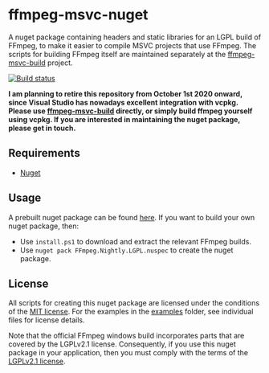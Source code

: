 # ffmpeg-msvc-nuget

A nuget package containing headers and static libraries for an LGPL build of FFmpeg, to make it easier to compile MSVC projects that use FFmpeg. The scripts for building FFmpeg itself are maintained separately at the [ffmpeg-msvc-build](https://github.com/mcmtroffaes/ffmpeg-msvc-build) project.

[![Build status](https://ci.appveyor.com/api/projects/status/hgm9v7c0jg4galvv?svg=true)](https://ci.appveyor.com/project/mcmtroffaes/ffmpeg-msvc-nuget)

**I am planning to retire this repository from October 1st 2020 onward, since Visual Studio has nowadays excellent integration with vcpkg. Please use [ffmpeg-msvc-build](https://github.com/mcmtroffaes/ffmpeg-msvc-build) directly, or simply build ffmpeg yourself using vcpkg. If you are interested in maintaining the nuget package, please get in touch.**

## Requirements

* [Nuget](https://www.nuget.org/)

## Usage

A prebuilt nuget package can be found [here](https://www.nuget.org/packages/FFmpeg.Nightly.LGPL/). If you want to build your own nuget package, then:

  * Use ``install.ps1`` to download and extract the relevant FFmpeg builds.
  * Use ``nuget pack FFmpeg.Nightly.LGPL.nuspec`` to create the nuget package.

## License

All scripts for creating this nuget package are licensed under the
conditions of the [MIT license](LICENSE.txt). For the examples in the
[examples](examples) folder, see individual files for license details.

Note that the official FFmpeg windows build incorporates parts that
are covered by the LGPLv2.1 license. Consequently, if you use this nuget
package in your application, then you must comply with the terms of
the [LGPLv2.1 license](https://www.gnu.org/licenses/old-licenses/lgpl-2.1.en.html).

